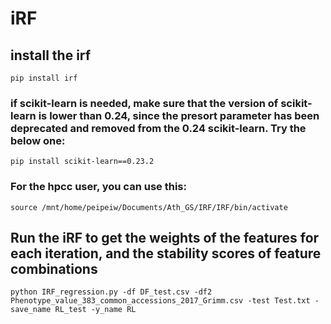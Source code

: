 # iRF
## install the irf
	pip install irf

### if scikit-learn is needed, make sure that the version of scikit-learn is lower than 0.24, since the presort parameter has been deprecated and removed from the 0.24 scikit-learn. Try the below one:
	pip install scikit-learn==0.23.2

### For the hpcc user, you can use this: 
	source /mnt/home/peipeiw/Documents/Ath_GS/IRF/IRF/bin/activate
 
## Run the iRF to get the weights of the features for each iteration, and the stability scores of feature combinations
	python IRF_regression.py -df DF_test.csv -df2 Phenotype_value_383_common_accessions_2017_Grimm.csv -test Test.txt -save_name RL_test -y_name RL


